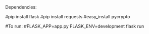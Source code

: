 Dependencies:

#pip install flask
#pip install requests
#easy_install pycrypto

#To run:
#FLASK_APP=app.py FLASK_ENV=development flask run
